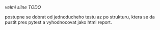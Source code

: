 _velmi silne TODO_


postupne se dobrat od jednoducheho testu az po strukturu, ktera se da pustit pres pytest a vyhodnocovat jako html report.

